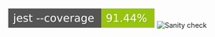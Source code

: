 ![Coverage](./coverage/badges.svg)
![Sanity check](https://github.com/otus-learning/otus-learning/actions/workflows/sanity-check.yml/badge.svg)

